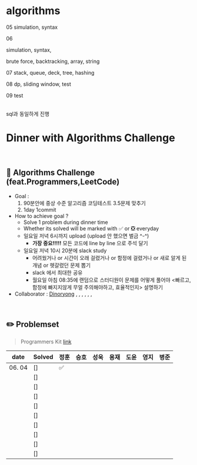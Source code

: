 # algorithms

05
simulation, syntax

06

simulation, syntax, 

brute force, backtracking, array, string

07
stack, queue, deck, tree, hashing

08
dp, sliding window, test

09
test

<br>
sql과 동일하게 진행

# Dinner with Algorithms Challenge

<br>

## :notebook_with_decorative_cover: Algorithms Challenge (feat.Programmers,LeetCode)

- Goal :
  1. 90분안에 중상 수준 알고리즘 코딩테스트 3.5문제 맞추기
  2. 1day 1commit
- How to achieve goal ?
  - Solve 1 problem during dinner time
  - Whether its solved will be marked with :white_check_mark: or :negative_squared_cross_mark: everyday
  - 일요일 저녁 6시까지 upload (upload 안 했으면 벌금 ^-^)
    - **가장 중요!!!!!** 모든 코드에 line by line 으로 주석 달기
  - 일요일 저녁 10시 20분에 slack study
    - 어려웠거나 or 시간이 오래 걸렸거나 or 함정에 걸렸거나 or 새로 알게 된 개념 or 헷갈렸던 문제 뽑기
    - slack 에서 최대한 공유
    - 월요일 아침 08:35에 랜덤으로 스터디원이 문제를 어떻게 풀어야 <빠르고, 함정에 빠지지않게 무얼 주의해야하고, 효율적인지> 설명하기
- Collaborator : [Dinoryong]() , []() , [](), [](), [](), [](), []()

<br>

## :pencil2: Problemset

> Programmers Kit [link](https://school.programmers.co.kr/learn/challenges?order=recent&statuses=solved&page=1&languages=oracle)

| date   | Solved | 정훈 | 승호 | 성욱 | 용재 | 도윤 | 영지 | 병준 |
| ------ | ------ | ---- | ---- | ---- | ---- | ---- | ---- | ---- |
| 06. 04 | []     | ✅    |      |      |      |      |      |      |
|        | []     |      |      |      |      |      |      |      |
|        | []     |      |      |      |      |      |      |      |
|        | []     |      |      |      |      |      |      |      |
|        | []     |      |      |      |      |      |      |      |
|        | []     |      |      |      |      |      |      |      |
|        | []     |      |      |      |      |      |      |      |
|        | []     |      |      |      |      |      |      |      |
|        | []     |      |      |      |      |      |      |      |
|        | []     |      |      |      |      |      |      |      |

